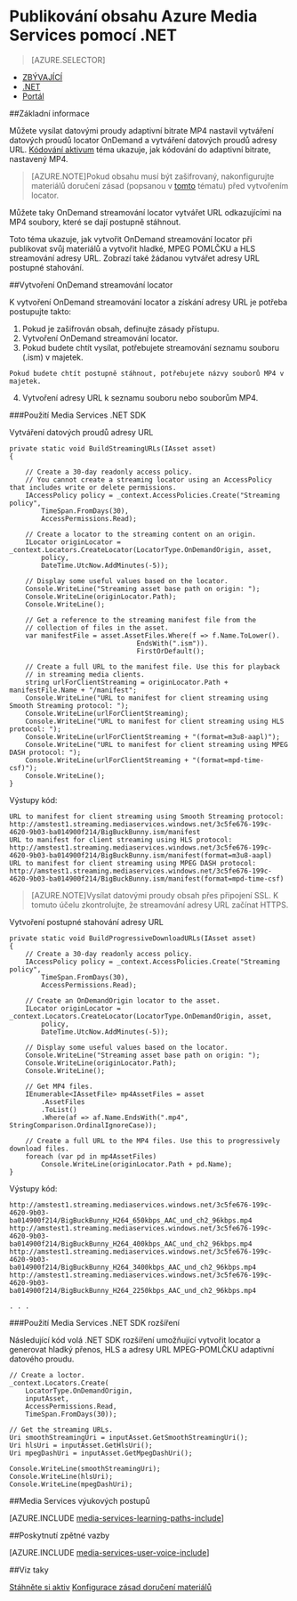 <properties 
    pageTitle="Publikování obsahu Azure Media Services pomocí .NET" 
    description="Naučte se vytvářet locator, který slouží k vytváření datových proudů adresy URL. Ukázky napsané v jazyce C# a použití Media Services SDK .NET." 
    authors="juliako" 
    manager="erikre" 
    editor="" 
    services="media-services" 
    documentationCenter=""/>

<tags 
    ms.service="media-services" 
    ms.workload="media" 
    ms.tgt_pltfrm="na" 
    ms.devlang="na" 
    ms.topic="article" 
    ms.date="08/30/2016"
    ms.author="juliako"/>


# <a name="publish-azure-media-services-content-using-net"></a>Publikování obsahu Azure Media Services pomocí .NET
 
> [AZURE.SELECTOR]
- [ZBÝVAJÍCÍ](media-services-rest-deliver-streaming-content.md)
- [.NET](media-services-deliver-streaming-content.md)
- [Portál](media-services-portal-publish.md)

##<a name="overview"></a>Základní informace

Můžete vysílat datovými proudy adaptivní bitrate MP4 nastavil vytváření datových proudů locator OnDemand a vytváření datových proudů adresy URL. [Kódování aktivum](media-services-encode-asset.md) téma ukazuje, jak kódování do adaptivní bitrate, nastavený MP4. 

>[AZURE.NOTE]Pokud obsahu musí být zašifrovaný, nakonfigurujte materiálů doručení zásad (popsanou v [tomto](media-services-dotnet-configure-asset-delivery-policy.md) tématu) před vytvořením locator. 

Můžete taky OnDemand streamování locator vytvářet URL odkazujícími na MP4 soubory, které se dají postupně stáhnout.  

Toto téma ukazuje, jak vytvořit OnDemand streamování locator při publikovat svůj materiálů a vytvořit hladké, MPEG POMLČKU a HLS streamování adresy URL. Zobrazí také žádanou vytvářet adresy URL postupné stahování. 
     
##<a name="create-an-ondemand-streaming-locator"></a>Vytvoření OnDemand streamování locator

K vytvoření OnDemand streamování locator a získání adresy URL je potřeba postupujte takto:

   1. Pokud je zašifrován obsah, definujte zásady přístupu.
   2. Vytvoření OnDemand streamování locator.
   3. Pokud budete chtít vysílat, potřebujete streamování seznamu souboru (.ism) v majetek. 
        
    Pokud budete chtít postupně stáhnout, potřebujete názvy souborů MP4 v majetek.  
   4. Vytvoření adresy URL k seznamu souboru nebo souborům MP4. 
   

###<a name="use-media-services-net-sdk"></a>Použití Media Services .NET SDK 

Vytváření datových proudů adresy URL 

    private static void BuildStreamingURLs(IAsset asset)
    {
    
        // Create a 30-day readonly access policy. 
        // You cannot create a streaming locator using an AccessPolicy that includes write or delete permissions.
        IAccessPolicy policy = _context.AccessPolicies.Create("Streaming policy",
            TimeSpan.FromDays(30),
            AccessPermissions.Read);
    
        // Create a locator to the streaming content on an origin. 
        ILocator originLocator = _context.Locators.CreateLocator(LocatorType.OnDemandOrigin, asset,
            policy,
            DateTime.UtcNow.AddMinutes(-5));
    
        // Display some useful values based on the locator.
        Console.WriteLine("Streaming asset base path on origin: ");
        Console.WriteLine(originLocator.Path);
        Console.WriteLine();
    
        // Get a reference to the streaming manifest file from the  
        // collection of files in the asset. 
        var manifestFile = asset.AssetFiles.Where(f => f.Name.ToLower().
                                    EndsWith(".ism")).
                                    FirstOrDefault();
        
        // Create a full URL to the manifest file. Use this for playback
        // in streaming media clients. 
        string urlForClientStreaming = originLocator.Path + manifestFile.Name + "/manifest";
        Console.WriteLine("URL to manifest for client streaming using Smooth Streaming protocol: ");
        Console.WriteLine(urlForClientStreaming);
        Console.WriteLine("URL to manifest for client streaming using HLS protocol: ");
        Console.WriteLine(urlForClientStreaming + "(format=m3u8-aapl)");
        Console.WriteLine("URL to manifest for client streaming using MPEG DASH protocol: ");
        Console.WriteLine(urlForClientStreaming + "(format=mpd-time-csf)"); 
        Console.WriteLine();
    }

Výstupy kód:
    
    URL to manifest for client streaming using Smooth Streaming protocol:
    http://amstest1.streaming.mediaservices.windows.net/3c5fe676-199c-4620-9b03-ba014900f214/BigBuckBunny.ism/manifest
    URL to manifest for client streaming using HLS protocol:
    http://amstest1.streaming.mediaservices.windows.net/3c5fe676-199c-4620-9b03-ba014900f214/BigBuckBunny.ism/manifest(format=m3u8-aapl)
    URL to manifest for client streaming using MPEG DASH protocol:
    http://amstest1.streaming.mediaservices.windows.net/3c5fe676-199c-4620-9b03-ba014900f214/BigBuckBunny.ism/manifest(format=mpd-time-csf)
    

>[AZURE.NOTE]Vysílat datovými proudy obsah přes připojení SSL. K tomuto účelu zkontrolujte, že streamování adresy URL začínat HTTPS. 

Vytvoření postupné stahování adresy URL 

    private static void BuildProgressiveDownloadURLs(IAsset asset)
    {
        // Create a 30-day readonly access policy. 
        IAccessPolicy policy = _context.AccessPolicies.Create("Streaming policy",
            TimeSpan.FromDays(30),
            AccessPermissions.Read);
    
        // Create an OnDemandOrigin locator to the asset. 
        ILocator originLocator = _context.Locators.CreateLocator(LocatorType.OnDemandOrigin, asset,
            policy,
            DateTime.UtcNow.AddMinutes(-5));
    
        // Display some useful values based on the locator.
        Console.WriteLine("Streaming asset base path on origin: ");
        Console.WriteLine(originLocator.Path);
        Console.WriteLine();
    
        // Get MP4 files.
        IEnumerable<IAssetFile> mp4AssetFiles = asset
            .AssetFiles
            .ToList()
            .Where(af => af.Name.EndsWith(".mp4", StringComparison.OrdinalIgnoreCase));
                
        // Create a full URL to the MP4 files. Use this to progressively download files.
        foreach (var pd in mp4AssetFiles)
            Console.WriteLine(originLocator.Path + pd.Name);
    }

Výstupy kód:
    
    http://amstest1.streaming.mediaservices.windows.net/3c5fe676-199c-4620-9b03-ba014900f214/BigBuckBunny_H264_650kbps_AAC_und_ch2_96kbps.mp4
    http://amstest1.streaming.mediaservices.windows.net/3c5fe676-199c-4620-9b03-ba014900f214/BigBuckBunny_H264_400kbps_AAC_und_ch2_96kbps.mp4
    http://amstest1.streaming.mediaservices.windows.net/3c5fe676-199c-4620-9b03-ba014900f214/BigBuckBunny_H264_3400kbps_AAC_und_ch2_96kbps.mp4
    http://amstest1.streaming.mediaservices.windows.net/3c5fe676-199c-4620-9b03-ba014900f214/BigBuckBunny_H264_2250kbps_AAC_und_ch2_96kbps.mp4
    
    . . . 

###<a name="use-media-services-net-sdk-extensions"></a>Použití Media Services .NET SDK rozšíření

Následující kód volá .NET SDK rozšíření umožňující vytvořit locator a generovat hladký přenos, HLS a adresy URL MPEG-POMLČKU adaptivní datového proudu.

    // Create a loctor.
    _context.Locators.Create(
        LocatorType.OnDemandOrigin,
        inputAsset,
        AccessPermissions.Read,
        TimeSpan.FromDays(30));
    
    // Get the streaming URLs.
    Uri smoothStreamingUri = inputAsset.GetSmoothStreamingUri();
    Uri hlsUri = inputAsset.GetHlsUri();
    Uri mpegDashUri = inputAsset.GetMpegDashUri();
    
    Console.WriteLine(smoothStreamingUri);
    Console.WriteLine(hlsUri);
    Console.WriteLine(mpegDashUri);


##<a name="media-services-learning-paths"></a>Media Services výukových postupů

[AZURE.INCLUDE [media-services-learning-paths-include](../../includes/media-services-learning-paths-include.md)]

##<a name="provide-feedback"></a>Poskytnutí zpětné vazby

[AZURE.INCLUDE [media-services-user-voice-include](../../includes/media-services-user-voice-include.md)]

##<a name="see-also"></a>Viz taky

[Stáhněte si aktiv](media-services-deliver-asset-download.md)
[Konfigurace zásad doručení materiálů](media-services-dotnet-configure-asset-delivery-policy.md)
